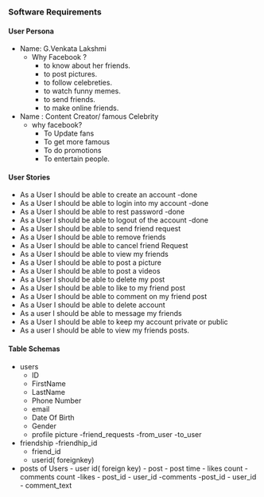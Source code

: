 ### Software Requirements

#### User Persona

- Name: G.Venkata Lakshmi
  - Why Facebook ?
    - to know about her friends.
    - to post pictures.
    - to follow celebreties.
    - to watch funny memes.
    - to send friends.
    - to make online friends.
- Name : Content Creator/ famous Celebrity
  - why facebook?
    - To Update fans
    - To get more famous
    - To do promotions
    - To entertain people.

#### User Stories

- As a User I should be able to create an account -done
- As a User I should be able to login into my account -done
- As a User I should be able to rest password -done
- As a User I should be able to logout of the account -done
- As a User I should be able to send friend request
- As a User I should be able to remove friends
- As a User I should be able to cancel friend Request
- As a User I should be able to view my friends
- As a User I should be able to post a picture
- As a User I should be able to post a videos
- As a User I should be able to delete my post
- As a User I should be able to like to my friend post
- As a User I should be able to comment on my friend post
- As a User I should be able to delete account
- As a user I should be able to  message my friends
- As a User I should be able to keep my account private or public
- As a user I should be able to view my friends posts.

#### Table Schemas

- users
  - ID
  - FirstName
  - LastName
  - Phone Number
  - email
  - Date Of Birth
  - Gender
  - profile picture
    -friend_requests
    -from_user
    -to_user
- friendship
  -friendhip_id
  - friend_id
  - userid( foreignkey)
- posts of Users - user id( foreign key) - post - post time - likes count - comments count
  -likes - post_id - user_id
  -comments
  -post_id - user_id - comment_text
